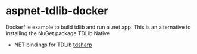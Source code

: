# aspnet-tdlib-docker
Dockerfile example to build tdlib and run a .net app. This is an alternative to installing the NuGet package TDLib.Native

* NET bindings for TDLib [tdsharp](https://github.com/egramtel/tdsharp)
